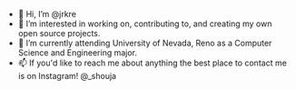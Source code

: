 - 👋 Hi, I’m @jrkre
- 👀 I’m interested in working on, contributing to, and creating my own open source projects.
- 🌱 I’m currently attending University of Nevada, Reno as a Computer Science and Engineering major.
- 📫 If you'd like to reach me about anything the best place to contact me is on Instagram! @_shouja

<!---
jrkre/jrkre is a ✨ special ✨ repository because its `README.md` (this file) appears on your GitHub profile.
You can click the Preview link to take a look at your changes.
--->
